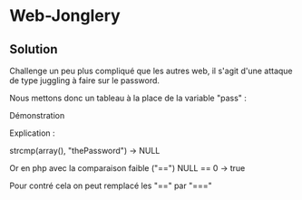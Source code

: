 # Web-Jonglery

## Solution

Challenge un peu plus compliqué que les autres web, il s'agit d'une attaque de type juggling à faire sur le password.

Nous mettons donc un tableau à la place de la variable "pass" :

Démonstration

Explication :

strcmp(array(), "thePassword") -> NULL

Or en php avec la comparaison faible ("==") NULL == 0 -> true

Pour contré cela on peut remplacé les "==" par "==="
